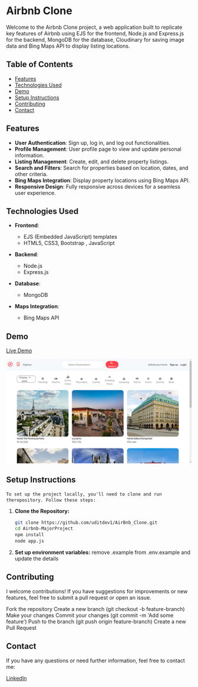 # Airbnb Clone

Welcome to the Airbnb Clone project, a web application built to replicate key features of Airbnb using EJS for the frontend, Node.js and Express.js for the backend, MongoDB for the database, Cloudinary for saving image data and Bing Maps API to display listing locations.

## Table of Contents

- [Features](#features)
- [Technologies Used](#technologies-used)
- [Demo](#demo)
- [Setup Instructions](#setup-instructions)
- [Contributing](#contributing)
- [Contact](#contact)

## Features

- **User Authentication**: Sign up, log in, and log out functionalities.
- **Profile Management**: User profile page to view and update personal information.
- **Listing Management**: Create, edit, and delete property listings.
- **Search and Filters**: Search for properties based on location, dates, and other criteria.
- **Bing Maps Integration**: Display property locations using Bing Maps API.
- **Responsive Design**: Fully responsive across devices for a seamless user experience.

## Technologies Used

- **Frontend**:
  - EJS (Embedded JavaScript) templates
  - HTML5, CSS3, Bootstrap , JavaScript 

- **Backend**:
  - Node.js
  - Express.js

- **Database**:
  - MongoDB

- **Maps Integration**:
  - Bing Maps API 

## Demo

[Live Demo](https://airbnb-majorproject-e1qd.onrender.com)

![Home Page](image.png)

## Setup Instructions
    To set up the project locally, you'll need to clone and run therepository. Follow these steps:

1. **Clone the Repository:**

   ```bash
   git clone https://github.com/uditdev1/AirBnb_Clone.git
   cd Airbnb-MajorProject
   npm install 
   node app.js

2. **Set up environment variables:**
    remove .example from .env.example and update the details 

## Contributing

I welcome contributions! If you have suggestions for improvements or new features, feel free to submit a pull request or open an issue.

Fork the repository
Create a new branch (git checkout -b feature-branch)
Make your changes
Commit your changes (git commit -m 'Add some feature')
Push to the branch (git push origin feature-branch)
Create a new Pull Request


## Contact
If you have any questions or need further information, feel free to contact me:

[LinkedIn](https://www.linkedin.com/in/uditdev/)